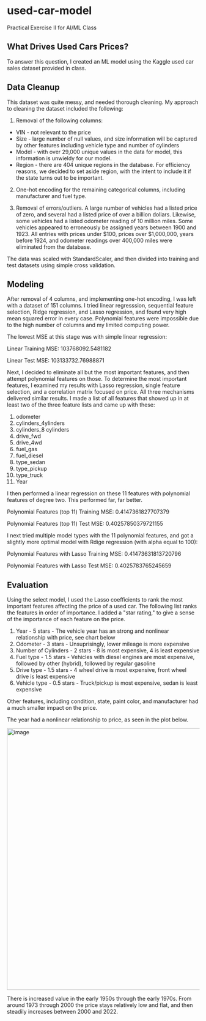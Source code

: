 # used-car-model
Practical Exercise II for AI/ML Class

## What Drives Used Cars Prices?

To answer this question, I created an ML model using the Kaggle used car sales dataset provided in class.

## Data Cleanup

This dataset was quite messy, and needed thorough cleaning. My approach to cleaning the dataset included the following:

1. Removal of the following columns:
- VIN - not relevant to the price
- Size - large number of null values, and size information will be captured by other features including vehicle type and number of cylinders
- Model - with over 29,000 unique values in the data for model, this information is unwieldy for our model.
- Region - there are 404 unique regions in the database. For efficiency reasons, we decided to set aside region, with the intent to include it if the state turns out to be important.
2. One-hot encoding for the remaining categorical columns, including manufacturer and fuel type.
  
3. Removal of errors/outliers. A large number of vehicles had a listed price of zero, and several had a listed price of over a billion dollars. Likewise, some vehicles had a listed odometer reading of 10 million miles. Some vehicles appeared to erroneously be assigned years between 1900 and 1923. All entries with prices under $100, prices over $1,000,000, years before 1924, and  odometer readings over 400,000 miles were eliminated from the database.
	
The data was scaled with StandardScaler, and then divided into training and test datasets using simple cross validation.

## Modeling

After removal of 4 columns, and implementing one-hot encoding, I was left with a dataset of  151 columns. I tried linear regresssion, sequential feature selection, Ridge regression, and Lasso regression, and found very high mean squared error in every case. Polynomial features were impossible due to the high number of columns and my limited computing power.

The lowest MSE at this stage was with simple linear regression:

Linear Training MSE:  103768092.5481182

Linear Test MSE:  103133732.76988871

Next, I decided to eliminate all but the most important features, and then attempt polynomial features on those. To determine the most important features, I examined my results with Lasso regression, single feature selection, and a correlation matrix focused on price. All three mechanisms delivered similar results. I made a list of all features that showed up in at least two of the three feature lists and came up with these:

1. odometer
2. cylinders_4ylinders
3. cylinders_8 cylinders
4. drive_fwd
5. drive_4wd
6. fuel_gas
7. fuel_diesel
8. type_sedan
9. type_pickup
10. type_truck
11. Year

I then performed a linear regression on these 11 features with polynomial features of degree two. This performed far, far better.

Polynomial Features (top 11) Training MSE:  0.4147361827707379

Polynomial Features (top 11) Test MSE:  0.40257850379721155

I next tried multiple model types with the 11 polynomial features, and got a slightly more optimal model with Rdige regression (with alpha equal to 100):

Polynomial Features with Lasso Training MSE:  0.41473631813720796

Polynomial Features with Lasso Test MSE:  0.4025783765245659

## Evaluation

Using the select model, I used the Lasso coefficients to rank the most important features affecting the price of a used car. The following list ranks the features in order of importance. I added a "star rating," to give a sense of the importance of each feature on the price.

1. Year - 5 stars - The vehicle year has an strong and nonlinear relationship with price, see chart below
2. Odometer - 3 stars - Unsuprisingly, lower mileage is more expensive
3. Number of Cylinders - 2 stars - 8 is most expensive, 4 is least expensive
4. Fuel type - 1.5 stars - Vehicles with diesel engines are most expensive, followed by other (hybrid), followed by regular gasoline
5. Drive type - 1.5 stars - 4 wheel drive is most expensive, front wheel drive is least expensive
6. Vehicle type - 0.5 stars - Truck/pickup is most expensive, sedan is least expensive

Other features, including condition, state, paint color, and manufacturer had a much smaller impact on the price. 

The year had a nonlinear relationship to price, as seen in the plot below.

<img width="685" alt="image" src="https://github.com/hotpacket/used-car-model/assets/136177819/1af6da11-33a4-446c-adc7-ba4b9b5d3db4">

There is increased value in the early 1950s through the early 1970s. From around 1973 through 2000 the price stays relatively low and flat, and then steadily increases between 2000 and 2022.



